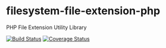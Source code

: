 # filesystem-file-extension-php
PHP File Extension Utility Library

[![Build Status](https://travis-ci.org/Lewiscowles1986/filesystem-file-extension-php.svg?branch=master)](https://travis-ci.org/Lewiscowles1986/filesystem-file-extension-php)
[![Coverage Status](https://coveralls.io/repos/github/Lewiscowles1986/filesystem-file-extension-php/badge.svg?branch=master)](https://coveralls.io/github/Lewiscowles1986/filesystem-file-extension-php)

